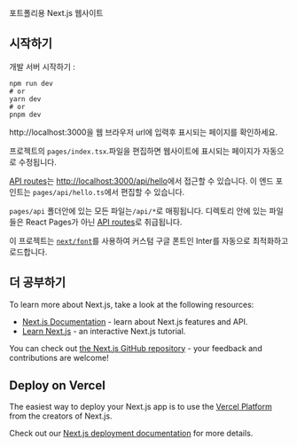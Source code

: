 포트폴리용 Next.js 웹사이트

## 시작하기

개발 서버 시작하기 :

```배쉬 쉘
npm run dev
# or
yarn dev
# or
pnpm dev
```

http://localhost:3000을 웹 브라우저 url에 입력후 표시되는 페이지를 확인하세요.

프로젝트의 `pages/index.tsx`.파일을 편집하면 웹사이트에 표시되는 페이지가 자동으로 수정됩니다.

[API routes](https://nextjs.org/docs/api-routes/introduction)는 [http://localhost:3000/api/hello](http://localhost:3000/api/hello)에서 접근할 수 있습니다. 이 엔드 포인트는 `pages/api/hello.ts`에서 편집할 수 있습니다.

`pages/api` 폴더안에 있는 모든 파일는`/api/*`로 매핑됩니다. 디렉토리 안에 있는 파일들은 React Pages가 아닌 [API routes](https://nextjs.org/docs/api-routes/introduction)로 취급됩니다.

이 프로젝트는 [`next/font`](https://nextjs.org/docs/basic-features/font-optimization)를 사용하여 커스텀 구글 폰트인 Inter를 자동으로 최적화하고 로드합니다.

## 더 공부하기

To learn more about Next.js, take a look at the following resources:

- [Next.js Documentation](https://nextjs.org/docs) - learn about Next.js features and API.
- [Learn Next.js](https://nextjs.org/learn) - an interactive Next.js tutorial.

You can check out [the Next.js GitHub repository](https://github.com/vercel/next.js/) - your feedback and contributions are welcome!

## Deploy on Vercel

The easiest way to deploy your Next.js app is to use the [Vercel Platform](https://vercel.com/new?utm_medium=default-template&filter=next.js&utm_source=create-next-app&utm_campaign=create-next-app-readme) from the creators of Next.js.

Check out our [Next.js deployment documentation](https://nextjs.org/docs/deployment) for more details.

